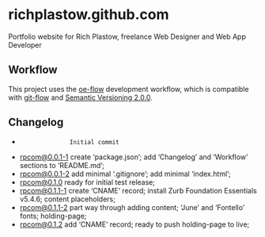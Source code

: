 richplastow.github.com
======================

Portfolio website for Rich Plastow, freelance Web Designer and Web App Developer




Workflow
--------

This project uses the [oe-flow](https://github.com/loopdotcoop/oe-flow) development workflow, which is compatible with 
[git-flow](https://github.com/nvie/gitflow/wiki) and [Semantic Versioning 2.0.0](http://semver.org/).




Changelog
---------

+                   Initial commit
+ rpcom@0.0.1-1     create ‘package.json’; add ‘Changelog’ and ‘Workflow’ sections to ‘README.md’; 
+ rpcom@0.0.1-2     add minimal ‘.gitignore’; add minimal ‘index.html’; 
+ rpcom@0.1.0       ready for initial test release; 
+ rpcom@0.1.1-1     create ‘CNAME’ record; install Zurb Foundation Essentials v5.4.6; content placeholders; 
+ rpcom@0.1.1-2     part way through adding content; ‘June’ and ‘Fontello’ fonts; holding-page; 
+ rpcom@0.1.2       add ‘CNAME’ record; ready to push holding-page to live; 


